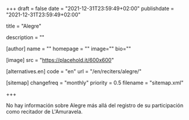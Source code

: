 +++
draft = false
date = "2021-12-31T23:59:49+02:00"
publishdate = "2021-12-31T23:59:49+02:00"

title = "Alegre"

description = ""

[author]
    name = ""
    homepage = ""
    image=""
    bio=""

[image]
    src = "https://placehold.it/600x600"

[alternatives.en]
    code = "en"
    url = "/en/reciters/alegre/"

[sitemap]
  changefreq = "monthly"
  priority = 0.5
  filename = "sitemap.xml"


+++

No hay información sobre Alegre más allá del registro de su participación como recitador de L'Amuravela.